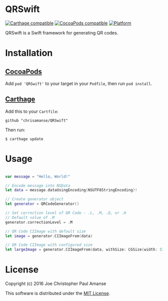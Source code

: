 # QRSwift
[![Carthage compatible](https://img.shields.io/badge/Carthage-compatible-4BC51D.svg?style=flat)](https://github.com/Carthage/Carthage)
[![CocoaPods compatible](https://img.shields.io/cocoapods/v/QRSwift.svg)](https://github.com/CocoaPods/CocoaPods)
[![Platform](https://img.shields.io/cocoapods/p/QRSwift.svg?style=flat)](http://cocoadocs.org/docsets/QRSwift)

QRSwift is a Swift framework for generating QR codes.

# Installation

## [CocoaPods](https://github.com/CocoaPods/CocoaPods)

Add `pod 'QRSwift'` to your target in your `Podfile`, then run `pod install`.

## [Carthage](https://github.com/Carthage/Carthage)

Add this to your `Cartfile`:

```
github "chrisamanse/QRSwift"
```

Then run:

```
$ carthage update
```

# Usage

```swift

var message = "Hello, World!"

// Encode message into NSData
let data = message.dataUsingEncoding(NSUTF8StringEncoding)!

// Create generator object
let generator = QRCodeGenerator()

// Set correction level of QR Code - .L, .M, .Q, or .H
// Default value of .M
generator.correctionLevel = .M

// QR Code CIImage with default size
let image = generator.CIImageFrom(data)

// QR Code CIImage with configured size
let largeImage = generator.CIImageFrom(data, withSize: CGSize(width: 512, height: 512))

```

# License

Copyright (c) 2016 Joe Christopher Paul Amanse

This software is distributed under the [MIT License](./LICENSE).
